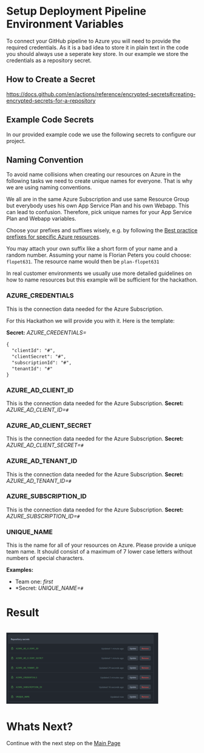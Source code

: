 # Setup Deployment Pipeline Environment Variables
To connect your GitHub pipeline to Azure you will need to provide the required credentials. As it is a bad idea to store it in plain text in the code you should always use a seperate key store. In our example we store the credentials as a repository secret.

## How to Create a Secret
https://docs.github.com/en/actions/reference/encrypted-secrets#creating-encrypted-secrets-for-a-repository

## Example Code Secrets
In our provided example code we use the following secrets to configure our project.

## Naming Convention
To avoid name collisions when creating our resources on Azure in the following tasks we need to create unique names for everyone. That is why we are using naming conventions.

We all are in the same Azure Subscription and use same Resource Group but everybody uses his own App Service Plan and his own Webapp. This can lead to confusion. Therefore, pick unique names for your App Service Plan and Webapp variables.

Choose your prefixes and suffixes wisely, e.g. by following the [Best practice prefixes for specific Azure resources](https://docs.microsoft.com/de-de/azure/cloud-adoption-framework/ready/azure-best-practices/resource-abbreviations).

You may attach your own suffix like a short form of your name and a random number. Assuming your name is Florian Peters you could choose: `flopet631`. The resource name would then be `plan-flopet631`

In real customer environments we usually use more detailed guidelines on how to name resources but this example will be sufficient for the hackathon.

### AZURE_CREDENTIALS
This is the connection data needed for the Azure Subscription.

For this Hackathon we will provide you with it. Here is the template:

**Secret:** *AZURE_CREDENTIALS=*
```
{
  "clientId": "#",
  "clientSecret": "#",
  "subscriptionId": "#",
  "tenantId": "#"
}
```

### AZURE_AD_CLIENT_ID
This is the connection data needed for the Azure Subscription.
**Secret:** *AZURE_AD_CLIENT_ID=`#`* 

### AZURE_AD_CLIENT_SECRET
This is the connection data needed for the Azure Subscription.
**Secret:** *AZURE_AD_CLIENT_SECRET=`#`* 

### AZURE_AD_TENANT_ID
This is the connection data needed for the Azure Subscription.
**Secret:** *AZURE_AD_TENANT_ID=`#`* 

### AZURE_SUBSCRIPTION_ID
This is the connection data needed for the Azure Subscription.
**Secret:** *AZURE_SUBSCRIPTION_ID=`#`*

### UNIQUE_NAME
This is the name for all of your resources on Azure. Please provide a unique team name. It should consist of a maximum of 7 lower case letters without numbers of special characters. 

**Examples:**
- Team one: *first*
- *Secret: *UNIQUE_NAME=`#`*

# Result
<br><img src="./images/SecretOverview.PNG" width="400"/><br>

# Whats Next?
Continue with the next step on the [Main Page](README.md)